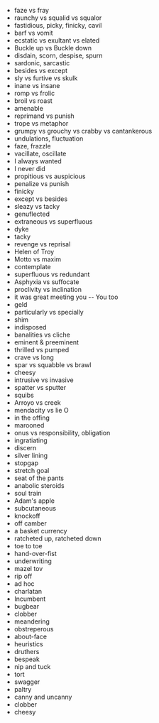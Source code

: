 
* faze vs fray 
* raunchy vs squalid vs squalor 
* fastidious, picky, finicky, cavil  
* barf vs vomit  
* ecstatic vs exultant vs elated 
* Buckle up vs Buckle down 
* disdain, scorn, despise, spurn
* sardonic, sarcastic 
* besides vs except 
* sly vs furtive vs skulk 
* inane vs insane 
* romp vs frolic 
* broil vs roast 
* amenable
* reprimand vs punish 
* trope vs metaphor 
* grumpy vs grouchy vs crabby vs cantankerous  
* undulations, fluctuation
* faze, frazzle
* vacillate, oscillate
* I always wanted 
* I never did 
* propitious vs auspicious 
* penalize vs punish
* finicky
* except vs besides 
* sleazy vs tacky 
* genuflected
* extraneous vs superfluous
* dyke  
* tacky 
* revenge vs reprisal
* Helen of Troy
* Motto vs maxim  
* contemplate 
* superfluous vs redundant 
* Asphyxia vs suffocate 
* proclivity vs inclination 
* it was great meeting you -- You too 
* geld
* particularly vs specially 
* shim
* indisposed  
* banalities vs cliche
* eminent & preeminent 
* thrilled vs pumped 
* crave vs long 
* spar vs squabble vs brawl 
* cheesy  
* intrusive vs invasive 
* spatter vs sputter  
* squibs
* Arroyo vs creek 
* mendacity vs lie O 
* in the offing
* marooned
* onus vs responsibility, obligation 
* ingratiating
* discern
* silver lining
* stopgap 
* stretch goal 
* seat of the pants
* anabolic steroids
* soul train  
* Adam's apple
* subcutaneous
* knockoff
* off camber  
* a basket currency
* ratcheted up, ratcheted down
* toe to toe
* hand-over-fist
* underwriting 
* mazel tov
* rip off
* ad hoc
* charlatan
* Incumbent 
* bugbear
* clobber
* meandering
* obstreperous
* about-face
* heuristics
* druthers
* bespeak
* nip and tuck
* tort 
* swagger 
* paltry
* canny and uncanny 
* clobber
* cheesy
